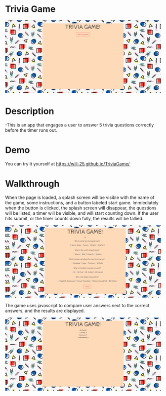 # Trivia Game

![splash screen](/assets/images/trivia1.png)

# Description 
-This is an app that engages a user to answer 5 trivia questions correctly before the timer runs out.

# Demo

You can try it yourself at https://will-25.github.io/TriviaGame/

# Walkthrough

When the page is loaded, a splash screen will be visible with the name of the game, some instructions, and a button labeled start game. Immiediately when the button is clicked, the splash screen will disappear, the questions will be listed, a timer will be visible, and will start counting down. If the user hits submit, or the timer counts down fully, the results will be tallied.

![questions](/assets/images/trivia2.png)

The game uses javascript to compare user answers next to the correct answers, and the results are displayed. 

![results](/assets/images/trivia3.png)

